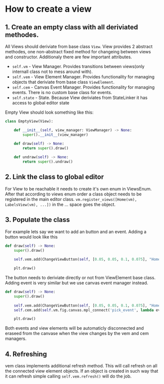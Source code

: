 # How to create a view

## 1. Create an empty class with all deriviated methodes.
All Views should deriviate from base class `View`. View provides 2 abstract methodes, one
non-abstract fixed method for changeing between views and constructor. Additionaly there are few important attributes.
 + `self.vm` - View Manager. Provides transitions between views(only internall class not to mess around with).
 + `self.vem` - View Element Manager. Provides functionality for managing objects that deriviate from base class `ViewElement`.
 + `self.cem` - Canvas Event Manager. Provides functionality for managing events. There is no custom base class for events.
 + `self.state` - State. Because View deriviates from StateLinker it has access to global editor state

Empty View should look something like this:
```python
class EmptyView(View):

    def __init__(self, view_manager: ViewManager) -> None:
        super().__init__(view_manager)

    def draw(self) -> None:
        return super().draw()
    
    def undraw(self) -> None:
        return super().undraw()
```

## 2. Link the class to global editor
For View to be reachable it needs to create it's own enum in ViewsEnum. After that according to views enum order a class object needs to be registered in the main editor class. `vm.register_views([Home(vm), LabelsView(vm), ...])` in the ... space goes the object.

## 3. Populate the class
For example lets say we want to add an button and an event. Adding a button would look like this
```python
def draw(self) -> None:
    super().draw()
    
    self.vem.add(ChangeViewButton(self, [0.05, 0.05, 0.1, 0.075], "Home", ViewsEnum.HOME))

    plt.draw()
```
The button needs to deriviate directly or not from ViewElement base class. Adding event is very similar but we use canvas event manager instead.
```python
def draw(self) -> None:
    super().draw()
    
    self.vem.add(ChangeViewButton(self, [0.05, 0.05, 0.1, 0.075], "Home", ViewsEnum.HOME))
    self.cem.add(self.vm.fig.canvas.mpl_connect('pick_event', lambda ev: print("c:")))

    plt.draw()
```
Both events and view elements will be automaticly disconnected and eraseed from the canvase when the view changes by the vem and cem managers.

## 4. Refreshing
vem class implements additional refresh method. This will call refresh on all the connected view element objects. If an object is created in such way that it can refresh simple calling `self.vem.refresh()` will do the job.